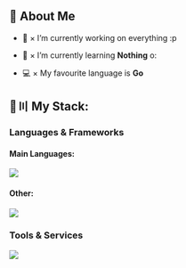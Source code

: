## 👋 About Me

- 🔭 × I’m currently working on everything :p

- 🌱 × I’m currently learning **Nothing** o:

- 💻 × My favourite language is **Go**

## 🚀〣 My Stack:

### Languages & Frameworks

#### Main Languages:
![](https://skillicons.dev/icons?i=kotlin,go,react)

#### Other:
![](https://skillicons.dev/icons?i=java,typescript,py,svelte)

### Tools & Services

![](https://skillicons.dev/icons?i=discord,figma,github,mysql,postgres,linux,docker)

